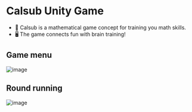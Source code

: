 # Calsub Unity Game
- 🔧 Calsub is a mathematical game concept for training you math skills. 
- 🖥️ The game connects fun with brain training!

## Game menu
![image](https://github.com/user-attachments/assets/192fb11f-edf8-4471-9c6a-52c36daf2eeb)

## Round running
![image](https://github.com/user-attachments/assets/1c0626ef-06e6-4e57-beec-b1342875d380)

